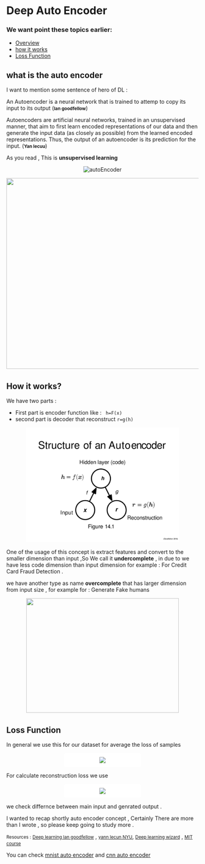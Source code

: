# Deep Auto Encoder

### We want point these topics earlier:

- [Overview](#what-is-the-auto-encoder)
- [how it works](#how)
- [Loss Function](#loss)

## what is the auto encoder
I want to mention some sentence of hero of DL :

An Autoencoder is a neural network that is trained to attemp to copy its input to its output (<small>**lan goodfellow**</small>)

Autoencoders are artificial neural networks, trained in an unsupervised manner, that aim to first learn encoded representations of our data and then generate the input data (as closely as possible) from the learned encoded representations. Thus, the output of an autoencoder is its prediction for the input. (<small>**Yan lecuu**</small>)

As you read , This is **unsupervised learning**

<p align="center">
<img src="https://atcold.github.io/pytorch-Deep-Learning/images/week07/07-3/13_ae_structure.png" alt="autoEncoder" width="300" height="300" />
</p>
<p align="center">
<img src="https://www.deeplearningwizard.com/deep_learning/practical_pytorch/images/autoencoder_0.png"  width="800" height="500"/>
</p>

## <span id="how">How it works?</span>
We have two parts : <br/>
- First part is encoder function like : ``` h=F(x)```
- second part is decoder that reconstruct ``` r=g(h) ```
<p align="center" >
<img src="autoencoder.jpg" width="400" height="300"/>
</p>

One of the usage of this concept is extract features and convert to the smaller dimension than input ,So We call it **undercomplete** , in due to we have less code dimension than input dimension for example : For Credit Card Fraud Detection . <br />

we have another type as name **overcomplete** that has larger dimension from input size , for example for : Generate Fake humans
<p align="center">
<img src="https://atcold.github.io/pytorch-Deep-Learning/images/week07/07-3/14_over_under_complete.png" width="400" height="300"  >
</p>

## <span id="loss"> Loss Function </span>
In general we use this for our dataset for average the loss of samples <p style="background-color:white;text-align:center;width:40%;margin:auto;border-radius:5px;line-height:0px"><img style="margin:10px 0px" src="https://render.githubusercontent.com/render/math?math=\large \frac{1}{m} \sum_{j=1}^m \ell(x^{(j)},\hat{x}^{(j)})" /></p>

For calculate reconstruction loss we use <p style="background-color:white;text-align:center;width:40%;margin:auto;border-radius:5px;line-height:0px">
<img style="margin:10px 0px" src="https://render.githubusercontent.com/render/math?math=\large \ell(\boldsymbol{x},\boldsymbol{\hat{x}}) = \frac{1}{2} \lVert \boldsymbol{x} - \boldsymbol{\hat{x}} \rVert^2" />
</p>
we check differnce between main input and genrated output . <br />

I wanted to recap shortly auto encoder concept , Certainly There are more than I wrote , so please keep going to study more .

<small>Resources :</small> [<small> Deep learning lan goodfellow</small>](https://www.deeplearningbook.org/) , [<small>yann lecun NYU</small>](https://atcold.github.io/pytorch-Deep-Learning/), [<small>Deep learning wizard</small>](https://www.deeplearningwizard.com/) , [<small>MIT course</small>](https://www.youtube.com/watch?v=BUNl0To1IVw&list=PLtBw6njQRU-rwp5__7C0oIVt26ZgjG9NI&index=4)


You can check [mnist auto encoder](https://github.com/tmohammad78/deep-learning-projects/blob/main/deep_auto_encoder/Mnist%20auto%20encoder.ipynb) and [cnn auto encoder](https://github.com/tmohammad78/deep-learning-projects/tree/main/deep_auto_encoder_cnn)